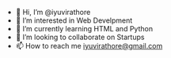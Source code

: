 - 👋 Hi, I’m @iyuvirathore
- 👀 I’m interested in Web Develpment
- 🌱 I’m currently learning HTML and Python
- 💞️ I’m looking to collaborate on Startups
- 📫 How to reach me iyuvirathore@gmail.com

<!---
iyuvirathore/iyuvirathore is a ✨ special ✨ repository because its `README.md` (this file) appears on your GitHub profile.
You can click the Preview link to take a look at your changes.
--->
